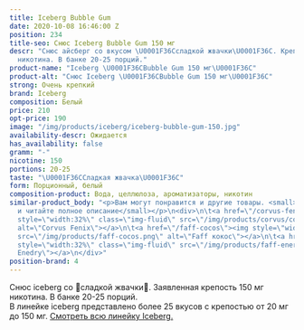 ```yaml
---
title: Iceberg Bubble Gum
date: 2020-10-08 16:46:00 Z
position: 234
title-seo: Снюс Iceberg Bubble Gum 150 мг
descr: "Снюс айсберг со вкусом \U0001F36Cсладкой жвачки\U0001F36C. Крепость 150 мг
  никотина. В банке 20-25 порций."
product-name: "Iceberg \U0001F36CBubble Gum 150 мг\U0001F36C"
product-alt: "Снюс Iceberg \U0001F36CBubble Gum 150 мг\U0001F36C"
strong: Очень крепкий
brand: Iceberg
composition: Белый
price: 210
opt-price: 190
image: "/img/products/iceberg/iceberg-bubble-gum-150.jpg"
availability-descr: Ожидается
has_availability: false
gramm: "-"
nicotine: 150
portions: 20-25
taste: "\U0001F36CСладкая жвачка\U0001F36C"
form: Порционный, белый
composition-product: Вода, целлюлоза, ароматизаторы, никотин
similar-product_body: "<p>Вам могут понравится и другие товары. <small>Жмите на картинки
  и читайте полное описание</small></p>\n<div>\n\t<a href=\"/corvus-fenix-barberry\"><img
  style=\"width:32%\" class=\"img-fluid\" src=\"/img/products/corvus/corvus-fenix.png\"
  alt=\"Corvus Fenix\"></a>\n\t<a href=\"/faff-cocos\"><img style=\"width:32%\" class=\"img-fluid\"
  src=\"/img/products/faff-cocos.png\" alt=\"Faff кокос\"></a>\n\t<a href=\"/faff-snus-energy\"><img
  style=\"width:32%\" class=\"img-fluid\" src=\"/img/products/faff-energy.png\" alt=\"Faff
  Enedry\"></a>\n</div>"
position-brand: 4
---
```


Снюс iceberg со 🍬сладкой жвачки🍬. Заявленная крепость 150 мг никотина. В банке 20-25 порций.<br> 
В линейке iceberg представлено более 25 вкусов с крепостью от 20 мг до 150 мг. <a href="/iceberg">Смотреть всю линейку Iceberg.</a>